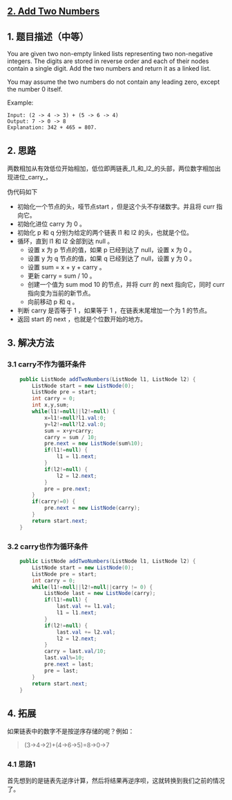 ## [2. Add Two Numbers](https://leetcode-cn.com/problems/add-two-numbers/)

## 1. 题目描述（中等）

You are given two non-empty linked lists representing two non-negative integers. The digits are stored in reverse order and each of their nodes contain a single digit. Add the two numbers and return it as a linked list.

You may assume the two numbers do not contain any leading zero, except the number 0 itself.

Example:

```
Input: (2 -> 4 -> 3) + (5 -> 6 -> 4)
Output: 7 -> 0 -> 8
Explanation: 342 + 465 = 807.
```

## 2. 思路

两数相加从有效低位开始相加，低位即两链表_l1_和_l2_的头部，两位数字相加出现进位_carry_，

伪代码如下

* 初始化一个节点的头，哑节点start ，但是这个头不存储数字。并且将 curr 指向它。
* 初始化进位 carry 为 0 。
* 初始化 p 和 q 分别为给定的两个链表 l1 和 l2 的头，也就是个位。
* 循环，直到 l1 和 l2 全部到达 null 。
  * 设置 x 为 p 节点的值，如果 p 已经到达了 null，设置 x 为 0 。
  * 设置 y 为 q 节点的值，如果 q 已经到达了 null，设置 y 为 0 。
  * 设置 sum = x + y + carry 。
  * 更新 carry = sum / 10 。
  * 创建一个值为 sum mod 10 的节点，并将 curr 的 next 指向它，同时 curr 指向变为当前的新节点。
  * 向前移动 p 和 q 。
* 判断 carry 是否等于 1 ，如果等于 1 ，在链表末尾增加一个为 1 的节点。
* 返回 start 的 next ，也就是个位数开始的地方。

## 3. 解决方法

### 3.1 carry不作为循环条件

```java
    public ListNode addTwoNumbers(ListNode l1, ListNode l2) {
        ListNode start = new ListNode(0);
        ListNode pre = start;
        int carry = 0;
        int x,y,sum;
        while(l1!=null||l2!=null) {
            x=l1!=null?l1.val:0;
            y=l2!=null?l2.val:0;
            sum = x+y+carry;
            carry = sum / 10;
            pre.next = new ListNode(sum%10);
            if(l1!=null) {
                l1 = l1.next;
            }
            if(l2!=null) {
                l2 = l2.next;
            }
            pre = pre.next;
        }
        if(carry!=0) {
            pre.next = new ListNode(carry);
        }
        return start.next;
    }
```

### 3.2 carry也作为循环条件

```java
    public ListNode addTwoNumbers(ListNode l1, ListNode l2) {
        ListNode start = new ListNode(0);
        ListNode pre = start;
        int carry = 0;
        while(l1!=null||l2!=null||carry != 0) {
            ListNode last = new ListNode(carry);
            if(l1!=null) {
                last.val += l1.val;
                l1 = l1.next;
            }
            if(l2!=null) {
                last.val += l2.val;
                l2 = l2.next;
            }
            carry = last.val/10;
            last.val%=10;
            pre.next = last;
            pre = last;
        }
        return start.next;
    }
```

## 4. 拓展

如果链表中的数字不是按逆序存储的呢？例如：

> \(3→4→2\)+\(4→6→5\)=8→0→7

### 4.1 思路1

首先想到的是链表先逆序计算，然后将结果再逆序呗，这就转换到我们之前的情况了。

